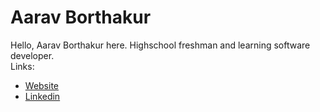 # Aarav Borthakur

Hello, Aarav Borthakur here. Highschool freshman and learning software developer. \
Links:
* [Website](https://gadhagod.github.io/)
* [Linkedin](https://www.linkedin.com/in/aarav-borthakur-b66085209)
